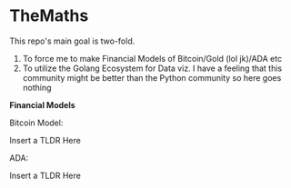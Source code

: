 # TheMaths
This repo's main goal is two-fold.
1) To force me to make Financial Models of Bitcoin/Gold (lol jk)/ADA etc
2) To utilize the Golang Ecosystem for Data viz. I have a feeling that this community
might be better than the Python community so here goes nothing

**Financial Models**

Bitcoin Model: 

Insert a TLDR Here


ADA: 

Insert a TLDR Here